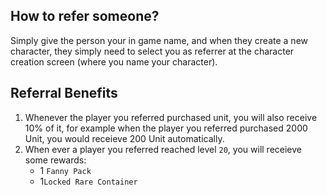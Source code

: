 
## How to refer someone?
Simply give the person your in game name, and when they create a new character, they simply need to select you as referrer at the character creation screen (where you name your character).

##  Referral Benefits
1. Whenever the player you referred purchased unit, you will also receive 10% of it, for example when the player you referred purchased 2000 Unit, you would receieve 200 Unit automatically.
3. When ever a player you referred reached level `20`, you will receieve some rewards: 
	- 1 `Fanny Pack`
	- 1`Locked Rare Container`
